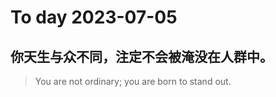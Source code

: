 
# To day 2023-07-05


## 你天生与众不同，注定不会被淹没在人群中。
> You are not ordinary; you are born to stand out.

    